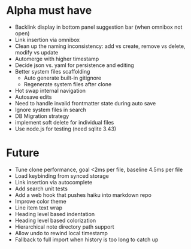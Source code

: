 # Alpha must have

- Backlink display in bottom panel suggestion bar (when omnibox not open)
- Link insertion via omnibox
- Clean up the naming inconsistency: add vs create, remove vs delete, modify vs update
- Automerge with higher timestamp
- Decide json vs. yaml for persistence and editing
- Better system files scaffolding
  - Auto generate built-in gitignore
  - Regenerate system files after clone
- Hot swap internal navigation
- Autosave edits
- Need to handle invalid frontmatter state during auto save
- Ignore system files in search
- DB Migration strategy
- implement soft delete for individual files
- Use node.js for testing (need sqlite 3.43)

# Future

- Tune clone performance, goal <2ms per file, baseline 4.5ms per file
- Load keybinding from synced storage
- Link insertion via autocomplete
- Add search unit tests
- Add a web hook that pushes haiku into markdown repo
- Improve color theme
- Line item text wrap
- Heading level based indentation
- Heading level based colorization
- Hierarchical note directory path support
- Allow undo to rewind local timestamp
- Fallback to full import when history is too long to catch up
